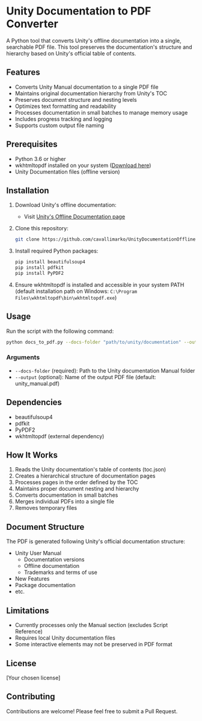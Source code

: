 # Unity Documentation to PDF Converter

A Python tool that converts Unity's offline documentation into a single, searchable PDF file. This tool preserves the documentation's structure and hierarchy based on Unity's official table of contents.

## Features

- Converts Unity Manual documentation to a single PDF file
- Maintains original documentation hierarchy from Unity's TOC
- Preserves document structure and nesting levels
- Optimizes text formatting and readability
- Processes documentation in small batches to manage memory usage
- Includes progress tracking and logging
- Supports custom output file naming

## Prerequisites

- Python 3.6 or higher
- wkhtmltopdf installed on your system ([Download here](https://wkhtmltopdf.org/downloads.html))
- Unity Documentation files (offline version)

## Installation

1. Download Unity's offline documentation:
   - Visit [Unity's Offline Documentation page](https://docs.unity3d.com/Manual/OfflineDocumentation.html)

2. Clone this repository:
   ```bash
   git clone https://github.com/cavallimarko/UnityDocumentationOfflinePDFGenerator.git
   ```

3. Install required Python packages:
   ```bash
   pip install beautifulsoup4
   pip install pdfkit
   pip install PyPDF2
   ```

4. Ensure wkhtmltopdf is installed and accessible in your system PATH (default installation path on Windows: `C:\Program Files\wkhtmltopdf\bin\wkhtmltopdf.exe`)

## Usage

Run the script with the following command:
```bash
python docs_to_pdf.py --docs-folder "path/to/unity/documentation" --output "output_filename.pdf"
```

### Arguments

- `--docs-folder` (required): Path to the Unity documentation Manual folder
- `--output` (optional): Name of the output PDF file (default: unity_manual.pdf)

## Dependencies

- beautifulsoup4
- pdfkit
- PyPDF2
- wkhtmltopdf (external dependency)

## How It Works

1. Reads the Unity documentation's table of contents (toc.json)
2. Creates a hierarchical structure of documentation pages
3. Processes pages in the order defined by the TOC
4. Maintains proper document nesting and hierarchy
5. Converts documentation in small batches
6. Merges individual PDFs into a single file
7. Removes temporary files

## Document Structure

The PDF is generated following Unity's official documentation structure:
- Unity User Manual
  - Documentation versions
  - Offline documentation
  - Trademarks and terms of use
- New Features
- Package documentation
- etc.

## Limitations

- Currently processes only the Manual section (excludes Script Reference)
- Requires local Unity documentation files
- Some interactive elements may not be preserved in PDF format

## License

[Your chosen license]

## Contributing

Contributions are welcome! Please feel free to submit a Pull Request. 